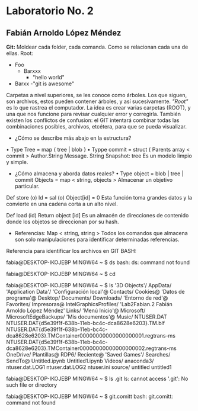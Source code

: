 # Laboratorio No. 2
## Fabián Arnoldo López Méndez

**Git:**
Moldear cada folder, cada comanda. Como se relacionan cada una de ellas. 
Root: 
- Foo 
  - Barxxx
    - "hello world"
- Barxx
  -"git is awesome"

Carpetas a nivel superiores, se les conoce como árboles. Los que siguen, son archivos, estos pueden contener árboles, y así sucesivamente. 
*"Root"* es lo que rastrea el computador. 
La idea es crear varias carpetas (ROOT), y una que nos funcione para revisar cualquier error y corregirla.
También existen los conflictos de confusion: el GIT intentará combinar todas las combinaciones posibles, archivos, etcétera, para que se pueda visualizar.

* ¿Cómo se describe más abajo en la estructura?

•	Type Tree = map { tree | blob }
•	Typpe commit = struct {
Parents array < commit >
Author.String 
Message. String 
Snapshot: tree 
Es un modelo limpio y simple. 

* ¿Cómo almacena y aborda datos reales?
•	Type object = blob | tree | commit
Objects = map < string, objects >
Almacenar un objetivo particular. 

Def store (o)
Id = sal (o)
Object[id] = 0
Esta función toma grandes datos y la convierte en una cadena corta a un alto nivel.

Def load (id)
Return object [id]
Es un almacén de direcciones de contenido donde los objetos se direccionan por su hash. 

* Referencias:
Map < string, string >
Todos los comandos que almacena son solo manipulaciones para identificar determinadas referencias. 

Referencia para identificar los archivos en GIT BASH:

fabia@DESKTOP-IKOJEBP MINGW64 ~
$ ds
bash: ds: command not found

fabia@DESKTOP-IKOJEBP MINGW64 ~
$ cd

fabia@DESKTOP-IKOJEBP MINGW64 ~
$ ls
'3D Objects'/
 AppData/
'Application Data'/
'Configuración local'@
 Contacts/
 Cookies@
'Datos de programa'@
 Desktop/
 Documents/
 Downloads/
'Entorno de red'@
 Favorites/
 Impresoras@
 IntelGraphicsProfiles/
'Lab2Fabian.2 Fabián Arnoldo López Méndez'
 Links/
'Menú Inicio'@
 Microsoft/
 MicrosoftEdgeBackups/
'Mis documentos'@
 Music/
 NTUSER.DAT
 NTUSER.DAT{d5e39f1f-638b-11eb-bc4c-dca8628e6203}.TM.blf
 NTUSER.DAT{d5e39f1f-638b-11eb-bc4c-dca8628e6203}.TMContainer00000000000000000001.regtrans-ms
 NTUSER.DAT{d5e39f1f-638b-11eb-bc4c-dca8628e6203}.TMContainer00000000000000000002.regtrans-ms
 OneDrive/
 Plantillas@
 RDP6/
 Reciente@
'Saved Games'/
 Searches/
 SendTo@
 Untitled.ipynb
 Untitled1.ipynb
 Videos/
 anaconda3/
 ntuser.dat.LOG1
 ntuser.dat.LOG2
 ntuser.ini
 source/
 untitled
 untitled1

fabia@DESKTOP-IKOJEBP MINGW64 ~
$ ls .git
ls: cannot access '.git': No such file or directory

fabia@DESKTOP-IKOJEBP MINGW64 ~
$ git.comitt
bash: git.comitt: command not found
